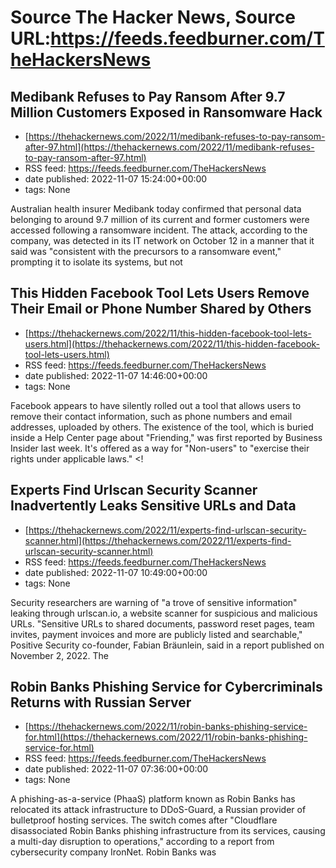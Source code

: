 # Source The Hacker News, Source URL:https://feeds.feedburner.com/TheHackersNews

## Medibank Refuses to Pay Ransom After 9.7 Million Customers Exposed in Ransomware Hack
 - [https://thehackernews.com/2022/11/medibank-refuses-to-pay-ransom-after-97.html](https://thehackernews.com/2022/11/medibank-refuses-to-pay-ransom-after-97.html)
 - RSS feed: https://feeds.feedburner.com/TheHackersNews
 - date published: 2022-11-07 15:24:00+00:00
 - tags: None

Australian health insurer Medibank today confirmed that personal data belonging to around 9.7 million of its current and former customers were accessed following a ransomware incident.
The attack, according to the company, was detected in its IT network on October 12 in a manner that it said was "consistent with the precursors to a ransomware event," prompting it to isolate its systems, but not

## This Hidden Facebook Tool Lets Users Remove Their Email or Phone Number Shared by Others
 - [https://thehackernews.com/2022/11/this-hidden-facebook-tool-lets-users.html](https://thehackernews.com/2022/11/this-hidden-facebook-tool-lets-users.html)
 - RSS feed: https://feeds.feedburner.com/TheHackersNews
 - date published: 2022-11-07 14:46:00+00:00
 - tags: None

Facebook appears to have silently rolled out a tool that allows users to remove their contact information, such as phone numbers and email addresses, uploaded by others.
The existence of the tool, which is buried inside a Help Center page about "Friending," was first reported by Business Insider last week. It's offered as a way for "Non-users" to "exercise their rights under applicable laws."
&lt;!

## Experts Find Urlscan Security Scanner Inadvertently Leaks Sensitive URLs and Data
 - [https://thehackernews.com/2022/11/experts-find-urlscan-security-scanner.html](https://thehackernews.com/2022/11/experts-find-urlscan-security-scanner.html)
 - RSS feed: https://feeds.feedburner.com/TheHackersNews
 - date published: 2022-11-07 10:49:00+00:00
 - tags: None

Security researchers are warning of "a trove of sensitive information" leaking through urlscan.io, a website scanner for suspicious and malicious URLs.
"Sensitive URLs to shared documents, password reset pages, team invites, payment invoices and more are publicly listed and searchable," Positive Security co-founder, Fabian Bräunlein, said in a report published on November 2, 2022.
The

## Robin Banks Phishing Service for Cybercriminals Returns with Russian Server
 - [https://thehackernews.com/2022/11/robin-banks-phishing-service-for.html](https://thehackernews.com/2022/11/robin-banks-phishing-service-for.html)
 - RSS feed: https://feeds.feedburner.com/TheHackersNews
 - date published: 2022-11-07 07:36:00+00:00
 - tags: None

A phishing-as-a-service (PhaaS) platform known as Robin Banks has relocated its attack infrastructure to DDoS-Guard, a Russian provider of bulletproof hosting services.
The switch comes after "Cloudflare disassociated Robin Banks phishing infrastructure from its services, causing a multi-day disruption to operations," according to a report from cybersecurity company IronNet.
Robin Banks was
